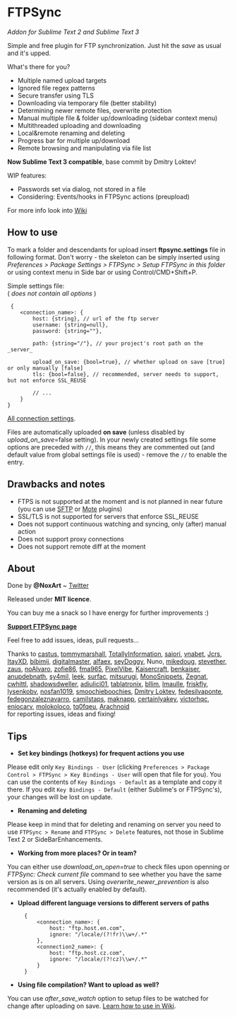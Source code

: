 FTPSync
====================
*Addon for Sublime Text 2 and Sublime Text 3*

Simple and free plugin for FTP synchronization. Just hit the _save_ as usual and it's upped.

What's there for you?
* Multiple named upload targets
* Ignored file regex patterns
* Secure transfer using TLS
* Downloading via temporary file (better stability)
* Determining newer remote files, overwrite protection
* Manual multiple file & folder up/downloading (sidebar context menu)
* Multithreaded uploading and downloading
* Local&remote renaming and deleting
* Progress bar for multiple up/download
* Remote browsing and manipulating via file list

**Now Sublime Text 3 compatible**, base commit by Dmitry Loktev!

WIP features:
* Passwords set via dialog, not stored in a file
* Considering: Events/hooks in FTPSync actions (preupload)

For more info look into [Wiki](https://github.com/NoxArt/SublimeText2-FTPSync/wiki/_pages)


How to use
----------

To mark a folder and descendants for upload insert **ftpsync.settings** file in following format. Don't worry - the skeleton can be simply inserted using *Preferences > Package Settings > FTPSync > Setup FTPSync in this folder* or using context menu in Side bar or using Control/CMD+Shift+P.

Simple settings file:  
( *does not contain all options* )

     {
        <connection_name>: {
            host: {string}, // url of the ftp server
            username: {string=null},
            password: {string=""},

            path: {string="/"}, // your project's root path on the _server_

            upload_on_save: {bool=true}, // whether upload on save [true] or only manually [false]
            tls: {bool=false}, // recommended, server needs to support, but not enforce SSL_REUSE

            // ...
        }
    }


[All connection settings](https://github.com/NoxArt/SublimeText2-FTPSync/wiki/All-settings).

Files are automatically uploaded **on save** (unless disabled by _upload\_on\_save_=false setting). In your newly created settings file some options are preceded with `//`, this means they are commented out (and default value from global settings file is used) - remove the `//` to enable the entry.


Drawbacks and notes
---------------------

* FTPS is not supported at the moment and is not planned in near future (you can use [SFTP](http://wbond.net/sublime_packages/sftp) or [Mote](https://github.com/SublimeText/Mote) plugins)
* SSL/TLS is not supported for servers that enforce SSL_REUSE
* Does not support continuous watching and syncing, only (after) manual action
* Does not support proxy connections
* Does not support remote diff at the moment


About
-----

Done by **@NoxArt** ~ [Twitter](https://twitter.com/NoxArt)

Released under **MIT licence**.

You can buy me a snack so I have energy for further improvements :)

**[Support FTPSync page](http://ftpsync.noxart.cz/donate.html)**

Feel free to add issues, ideas, pull requests...

Thanks to [castus](https://github.com/castus), [tommymarshall](https://github.com/tommymarshall), [TotallyInformation](https://github.com/TotallyInformation), [saiori](https://github.com/saiori), [vnabet](https://github.com/vnabet), [Jcrs](https://github.com/Jcrs), [ItayXD](https://github.com/ItayXD), [bibimij](https://github.com/bibimij), [digitalmaster](https://github.com/digitalmaster), [alfaex](https://github.com/alfaex), [seyDoggy](https://github.com/seyDoggy), Nuno, [mikedoug](https://github.com/mikedoug), [stevether](https://github.com/stevether), [zaus](https://github.com/zaus), [noAlvaro](https://github.com/noAlvaro), [zofie86](https://github.com/zofie86), [fma965](https://github.com/fma965), [PixelVibe](https://github.com/PixelVibe), [Kaisercraft](https://github.com/Kaisercraft), [benkaiser](https://github.com/benkaiser), [anupdebnath](https://github.com/anupdebnath), [sy4mil](https://github.com/sy4mil), [leek](https://github.com/leek), [surfac](https://github.com/surfac), [mitsurugi](https://github.com/mitsurugi), [MonoSnippets](https://github.com/MonoSnippets), [Zegnat](https://github.com/Zegnat), [cwhittl](https://github.com/cwhittl), [shadowsdweller](https://github.com/shadowsdweller), [adiulici01](https://github.com/adiulici01), [tablatronix](https://github.com/tablatronix), [bllim](https://github.com/bllim), [Imaulle](https://github.com/Imaulle), [friskfly](https://github.com/friskfly), [lysenkobv](https://github.com/lysenkobv), [nosfan1019](https://github.com/nosfan1019), [smoochieboochies](https://github.com/smoochieboochies), [Dmitry Loktev](https://github.com/unknownexception), [fedesilvaponte](https://github.com/fedesilvaponte), [fedegonzaleznavarro](https://github.com/fedegonzaleznavarro), [camilstaps](https://github.com/camilstaps), [maknapp](https://github.com/maknapp), [certainlyakey](https://github.com/certainlyakey), [victorhqc](https://github.com/victorhqc), [eniocarv](https://github.com/eniocarv), [molokoloco](https://github.com/molokoloco), [tq0fqeu](https://github.com/tq0fqeu), [Arachnoid](https://github.com/Arachnoid)  
for reporting issues, ideas and fixing!



Tips
----

* **Set key bindings (hotkeys) for frequent actions you use**

Please edit only `Key Bindings - User` (clicking `Preferences > Package Control > FTPSync > Key Bindings - User` will open that file for you). You can use the contents of `Key Bindings - Default` as a template and copy it there. If you edit `Key Bindings - Default` (either Sublime's or FTPSync's), your changes will be lost on update.

* **Renaming and deleting**

Please keep in mind that for deleting and renaming on server you need to use `FTPSync > Rename` and `FTPSync > Delete` features, not those in Sublime Text 2 or SideBarEnhancements.

* **Working from more places? Or in team?**

You can either use *download_on_open=true* to check files upon openning or *FTPSync: Check current file* command to see whether you have the same version as is on all servers. Using *overwrite_newer_prevention* is also recommended (it's actually enabled by default).

* **Upload different language versions to different servers of paths**

        {
            <connection_name>: {
                host: "ftp.host.en.com",
                ignore: "/locale/(?!fr)\\w+/.*"
            },
            <connection2_name>: {
                host: "ftp.host.cz.com",
                ignore: "/locale/(?!cz)\\w+/.*"
            }
        }

* **Using file compilation? Want to upload as well?**

You can use *after_save_watch* option to setup files to be watched for change after uploading on save. [Learn how to use in Wiki](https://github.com/NoxArt/SublimeText2-FTPSync/wiki/Why-and-how-to-use-afterwatch).
